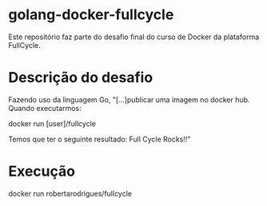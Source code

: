 # golang-docker-fullcycle
Este repositório faz parte do desafio final do curso de Docker da plataforma FullCycle.

# Descrição do desafio
Fazendo uso da linguagem Go, "[...]publicar uma imagem no docker hub. Quando executarmos:

docker run [user]/fullcycle

Temos que ter o seguinte resultado: Full Cycle Rocks!!"

# Execução

docker run robertarodrigues/fullcycle
